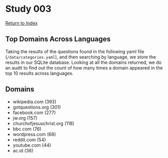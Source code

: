 # Study 003

[Return to Index](/README.md)

## Top Domains Across Languages

Taking the results of the questions found in the following yaml file (`/data/categories.yaml`), and then searching by language, we store the results in our SQLite database. Looking at all the domains returned, we do an audit to find out the count of how many times a domain appeared in the top 10 results across languages.

## Domains
- wikipedia.com (393)
- gotquestions.org (301)
- facebook.com (277)
- jw.org (157)
- churchofjesuschrist.org (118)
- bbc.com (76)
- wordpress.com (68)
- reddit.com (54)
- youtube.com (44)
- ac.id (38)

